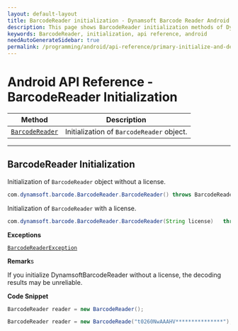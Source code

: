 ```yaml
---
layout: default-layout
title: BarcodeReader initialization - Dynamsoft Barcode Reader Android API Reference
description: This page shows BarcodeReader initialization methods of Dynamsoft Barcode Reader for Android SDK.
keywords: BarcodeReader, initialization, api reference, android
needAutoGenerateSidebar: true
permalink: /programming/android/api-reference/primary-initialize-and-destroy-v7.6.0.html
---
```


# Android API Reference - BarcodeReader Initialization

  | Method               | Description |
  |----------------------|-------------|
  | [`BarcodeReader`](#barcodereader-initialization) | Initialization of `BarcodeReader` object.|

---

## BarcodeReader Initialization

Initialization of `BarcodeReader` object without a license.

```java
com.dynamsoft.barcode.BarcodeReader.BarcodeReader() throws BarcodeReaderException
```

Initialization of `BarcodeReader` with a license.

```java
com.dynamsoft.barcode.BarcodeReader.BarcodeReader(String license)	throws Exception
```

**Exceptions**

[`BarcodeReaderException`](auxiliary-BarcodeReaderException.md)

**Remark**s

If you initialize DynamsoftBarcodeReader without a license, the decoding results may be unreliable.

**Code Snippet**

```java
BarcodeReader reader = new BarcodeReader();
```

```java
BarcodeReader reader = new BarcodeReade("t0260NwAAAHV***************");
```
